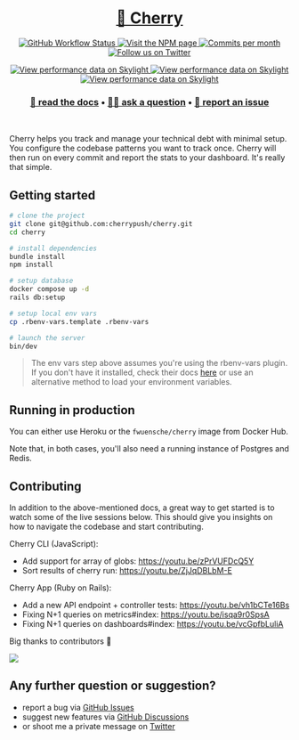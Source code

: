 <h1 align="center">
  <a href="https://cherrypush.com">🍒 Cherry</a>
</h1>

<p align="center">
  <a href="https://github.com/cherrypush/cherrypush.com/actions/workflows/ci_tests.yml" target="_blank">
    <img alt="GitHub Workflow Status" src="https://img.shields.io/github/actions/workflow/status/cherrypush/cherrypush.com/ci_tests.yml"/>
  </a>
  <a href="https://www.npmjs.com/package/cherrypush" target="_blank">
    <img alt="Visit the NPM page" src="https://img.shields.io/npm/v/cherrypush"/>
  </a>
  <a href="https://github.com/cherrypush/cherrypush.com/graphs/contributors" target="_blank">
    <img src="https://img.shields.io/github/commit-activity/m/cherrypush/cherrypush.com" alt="Commits per month">
  </a>
  <a href="https://twitter.com/intent/follow?screen_name=fwuensche" target="_blank">
    <img alt="Follow us on Twitter" src="https://img.shields.io/twitter/follow/fwuensche?style=social"/>
  </a>
</p>

<p align="center">
  <a href="https://oss.skylight.io/app/applications/670fP418RH7v" target="_blank">
    <img src="https://badges.skylight.io/problem/670fP418RH7v.svg" alt="View performance data on Skylight" />
  </a>
  <a href="https://oss.skylight.io/app/applications/670fP418RH7v" target="_blank">
    <img src="https://badges.skylight.io/typical/670fP418RH7v.svg" alt="View performance data on Skylight" />
  </a>
  <a href="https://oss.skylight.io/app/applications/670fP418RH7v" target="_blank">
    <img src="https://badges.skylight.io/rpm/670fP418RH7v.svg" alt="View performance data on Skylight" />
  </a>
</p>

<h3 align="center">
  <b><a href="https://cherrypush.com/docs">📄 read the docs</a></b>
  •
  <b><a href="https://github.com/cherrypush/cherrypush.com/discussions">👨‍🎓 ask a question</a></b>
  •
  <b><a href="https://github.com/cherrypush/cherrypush.com/issues">📣 report an issue</a></b>
</h3>

<br />

Cherry helps you track and manage your technical debt with minimal setup. You configure the codebase patterns you want
to track once. Cherry will then run on every commit and report the stats to your dashboard. It's really that simple.

## Getting started

```sh
# clone the project
git clone git@github.com:cherrypush/cherry.git
cd cherry

# install dependencies
bundle install
npm install

# setup database
docker compose up -d
rails db:setup

# setup local env vars
cp .rbenv-vars.template .rbenv-vars

# launch the server
bin/dev
```

> The env vars step above assumes you're using the rbenv-vars plugin. If you don't have it installed, check their docs
> [here](https://github.com/rbenv/rbenv-vars) or use an alternative method to load your environment variables.

## Running in production

You can either use Heroku or the `fwuensche/cherry` image from Docker Hub.

Note that, in both cases, you'll also need a running instance of Postgres and Redis.

<!-- TODO: update this command to reflect all recent changes to our infra
```
docker run \
  -e SECRET_KEY_BASE=<secret> \
  -e DATABASE_URL=postgresql://<user>:<pass>@<host>:5432/<db_name> \
  cherrypush/cherrypush.com
``` -->

## Contributing

In addition to the above-mentioned docs, a great way to get started is to watch some of the live sessions below. This
should give you insights on how to navigate the codebase and start contributing.

Cherry CLI (JavaScript):

- Add support for array of globs: https://youtu.be/zPrVUFDcQ5Y
- Sort results of cherry run: https://youtu.be/ZjJqDBLbM-E

Cherry App (Ruby on Rails):

- Add a new API endpoint + controller tests: https://youtu.be/vh1bCTe16Bs
- Fixing N+1 queries on metrics#index: https://youtu.be/isqa9r0SpsA
- Fixing N+1 queries on dashboards#index: https://youtu.be/vcGpfbLuliA

Big thanks to contributors 🙏

<a href="https://github.com/cherrypush/cherrypush.com/graphs/contributors">
  <img src="https://contrib.rocks/image?repo=cherrypush/cherrypush.com" />
</a>

## Any further question or suggestion?

- report a bug via [GitHub Issues](https://github.com/cherrypush/cherrypush.com/issues)
- suggest new features via [GitHub Discussions](https://github.com/cherrypush/cherrypush.com/discussions)
- or shoot me a private message on [Twitter](https://twitter.com/messages/compose?recipient_id=38940653)
